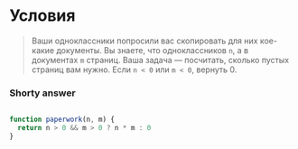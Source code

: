 # Условия 
> Ваши одноклассники попросили вас скопировать для них кое-какие документы. Вы знаете, что одноклассников `n`, а в документах `m` страниц. Ваша задача — посчитать, сколько пустых страниц вам нужно. Если `n < 0` или `m < 0`, вернуть 0.


### Shorty answer

```js

function paperwork(n, m) {
  return n > 0 && m > 0 ? n * m : 0
}

```


